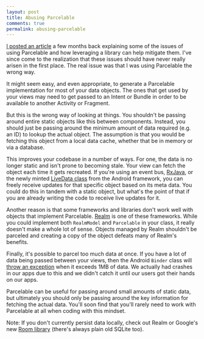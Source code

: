 ```yaml
---
layout: post
title: Abusing Parcelable
comments: true
permalink: abusing-parcelable
---
```


<!-- excerpt.start -->
[I posted an article](parcelable) a few months back explaining some of the issues of using Parcelable and how leveraging a library can help mitigate them. I've since come to the realization that these issues should have never really arisen in the first place. The real issue was that I was using Parcelable the wrong way.

It might seem easy, and even appropriate, to generate a Parcelable implementation for most of your data objects. The ones that get used by your views may need to get passed to an Intent or Bundle in order to be available to another Activity or Fragment.
<!-- excerpt.end -->

But this is the wrong way of looking at things. You shouldn't be passing around entire static objects like this between components. Instead, you should just be passing around the minimum amount of data required (e.g. an ID) to lookup the actual object. The assumption is that you would be fetching this object from a local data cache, whether that be in memory or via a database.

This improves your codebase in a number of ways. For one, the data is no longer static and isn't prone to becoming stale. Your view can fetch the object each time it gets recreated. If you're using an event bus, [RxJava](https://github.com/ReactiveX/RxJava), or the newly minted [LiveData class](https://developer.android.com/topic/libraries/architecture/livedata.html) from the Android framework, you can freely receive updates for that specific object based on its meta data. You could do this in tandem with a static object, but what's the point of that if you are already writing the code to receive live updates for it.

Another reason is that some frameworks and libraries don't work well with objects that implement Parcelable. [Realm](https://realm.io/docs/java/latest/) is one of these frameworks. While you could implement both `RealmModel` and `Parcelable` in your class, it really doesn't make a whole lot of sense. Objects managed by Realm shouldn't be parceled and creating a copy of the object defeats many of Realm's benefits.

Finally, it's possible to parcel too much data at once. If you have a lot of data being passed between your views, then the Android `Binder` class will [throw an exception](https://developer.android.com/reference/android/os/TransactionTooLargeException.html) when it exceeds 1MB of data. We actually had crashes in our apps due to this and we didn't catch it until our users got their hands on our apps.

Parcelable can be useful for passing around small amounts of static data, but ultimately you should only be passing around the key information for fetching the actual data. You'll soon find that you'll rarely need to work with Parcelable at all when coding with this mindset.

Note: If you don't currently persist data locally, check out Realm or Google's new [Room library](https://developer.android.com/topic/libraries/architecture/room.html) (there's always plain old SQLite too).